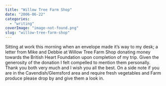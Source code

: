 ```yaml
---
title: "Willow Tree Farm Shop"
date: "2006-06-22"
categories: 
  - "writing"
coverImage: "image-not-found.png"
slug: "willow-tree-farm-shop"
---
```


Sitting at work this morning when an envelope made it’s way to my desk; a letter from Mike and Debbie at Willow Tree Farm Shop donating money towards the British Heart Foundation upon completion of my trip. Given the generosity of the donation I felt compelled to mention them personally. Thank you both very much and I wish you all the best. On a side note if you are in the Cavendish/Glemsford area and require fresh vegetables and Farm produce please drop by and give them a look in.
